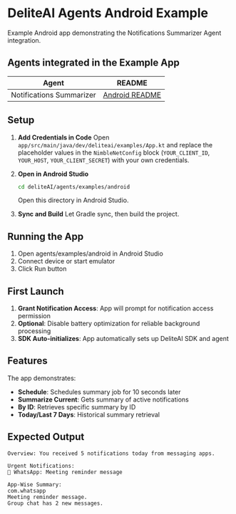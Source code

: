<!-- DL_DOCS::WEBSITE_BLOCK_START
```{eval-rst}
:orphan:
```
DL_DOCS::WEBSITE_BLOCK_END -->

# DeliteAI Agents Android Example

Example Android app demonstrating the Notifications Summarizer Agent integration.

## Agents integrated in the Example App

| Agent | README |
|-------|--------|
| Notifications Summarizer | [Android README](../../notifications_summarizer/android/README.md) |

## Setup

1. **Add Credentials in Code**
   Open `app/src/main/java/dev/deliteai/examples/App.kt` and replace the placeholder values in the
   `NimbleNetConfig` block (`YOUR_CLIENT_ID`, `YOUR_HOST`, `YOUR_CLIENT_SECRET`) with your own
   credentials.

2. **Open in Android Studio**

   ```bash
   cd deliteAI/agents/examples/android
   ```

   Open this directory in Android Studio.

3. **Sync and Build**
   Let Gradle sync, then build the project.

## Running the App

1. Open agents/examples/android in Android Studio
2. Connect device or start emulator
3. Click Run button

## First Launch

1. **Grant Notification Access**: App will prompt for notification access permission
2. **Optional**: Disable battery optimization for reliable background processing
3. **SDK Auto-initializes**: App automatically sets up DeliteAI SDK and agent

## Features

The app demonstrates:

- **Schedule**: Schedules summary job for 10 seconds later
- **Summarize Current**: Gets summary of active notifications
- **By ID**: Retrieves specific summary by ID
- **Today/Last 7 Days**: Historical summary retrieval

## Expected Output

```text
Overview: You received 5 notifications today from messaging apps.

Urgent Notifications:
📱 WhatsApp: Meeting reminder message

App-Wise Summary:
com.whatsapp
Meeting reminder message.
Group chat has 2 new messages.
```
